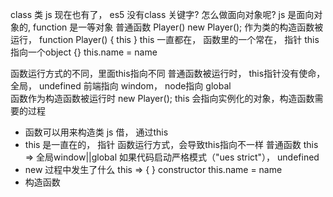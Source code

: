  class 类 js 现在也有了，
 es5 没有class 关键字? 怎么做面向对象呢?
 js 是面向对象的, function 是一等对象
 普通函数 Player() 
 new Player();  作为类的构造函数被运行，
 function Player() { this }
 this 一直都在， 函数里的一个常在， 指针 
 this 指向一个object {}  this.name = name

 函数运行方式的不同，里面this指向不同 
 普通函数被运行时， this指针没有使命，全局， undefined
 前端指向 windom，  node指向 global    
 函数作为构造函数被运行时 new Player();
 this 会指向实例化的对象，构造函数需要的过程

 - 函数可以用来构造类 js 借， 通过this
 - this 是一直在的， 指针
   函数运行方式，会导致this指向不一样
   普通函数 this => 全局window||global
   如果代码启动严格模式（"ues strict"）， undefined 
 - new 过程中发生了什么
   this => { } constructor
   this.name = name
 - 构造函数